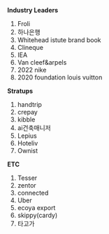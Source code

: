 
**Industry Leaders**
1. Froli
2. 하나은행
3. Whitehead istute brand book
4. Clineque
5. IEA
6. Van cleef&arpels
7. 2022 nike
8. 2020 foundation louis vuitton

**Stratups**
1. handtrip
2. crepay
4. kibble
5. ai건축매니저
6. Lepius
8. Hoteliv
9. Ownist

**ETC**
1. Tesser
2. zentor
3. connected
4. Uber
5. ecoya export
6. skippy(cardy)
7. 타고가